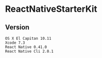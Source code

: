 # ReactNativeStarterKit

## Version
```
OS X El Capitan 10.11
Xcode 7.3
React Native 0.41.0
React Native Cli 2.0.1
```
